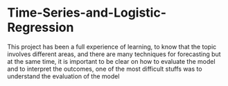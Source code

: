 # Time-Series-and-Logistic-Regression
This project has been a full experience of learning, to know that the topic involves different areas, and there are many techniques for forecasting but at the same time, it is important to be clear on how to evaluate the model and to interpret the outcomes, one of the most difficult stuffs was to understand the evaluation of the model
